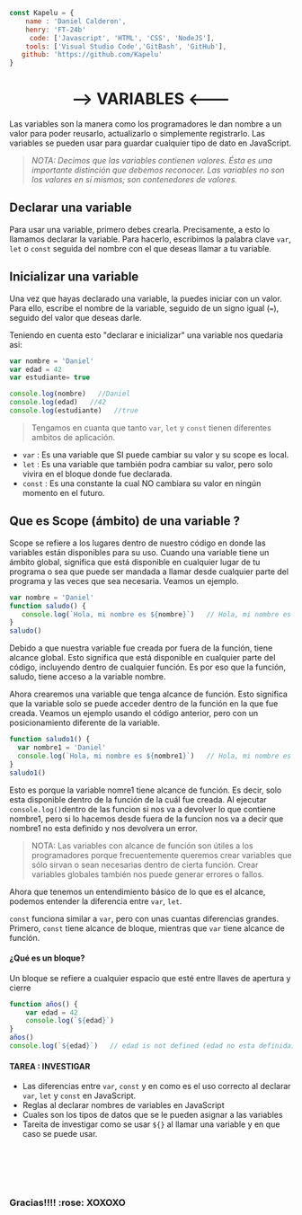 ```javascript
const Kapelu = {
    name : 'Daniel Calderon',
    henry: 'FT-24b'
     code: ['Javascript', 'HTML', 'CSS', 'NodeJS'],
    tools: ['Visual Studio Code','GitBash', 'GitHub'],
   github: 'https://github.com/Kapelu'
}
```
<h1 align="center">-->  VARIABLES  <--- </h1>

Las variables son la manera como los programadores le dan nombre a un valor para poder reusarlo, actualizarlo o simplemente registrarlo. Las variables se pueden usar para guardar cualquier tipo de dato en JavaScript.

>*NOTA: Decimos que las variables contienen valores. Ésta es una importante distinción que debemos reconocer. Las variables no son los valores en sí mismos; son contenedores de valores.*
## Declarar una variable

Para usar una variable, primero debes crearla. Precisamente, a esto lo llamamos declarar la variable. Para hacerlo, escribimos la palabra clave `var`, `let` o `const` seguida del nombre con el que deseas llamar a tu variable.

## Inicializar una variable

Una vez que hayas declarado una variable, la puedes iniciar con un valor. Para ello, escribe el nombre de la variable, seguido de un signo igual (`=`), seguido del valor que deseas darle. 

Teniendo en cuenta esto "declarar e inicializar" una variable nos quedaria asi:

```javascript
var nombre = 'Daniel'
var edad = 42
var estudiante= true

console.log(nombre)   //Daniel
console.log(edad)   //42
console.log(estudiante)   //true
```

>Tengamos en cuanta que tanto `var`, `let` y `const` tienen diferentes ambitos de aplicación.

* `var` : Es una variable que SI puede cambiar su valor y su scope es local.
* `let` : Es una variable que también podra cambiar su valor, pero solo vivira en el bloque donde fue declarada.
* `const` : Es una constante la cual NO cambiara su valor en ningún momento en el futuro.

## Que es Scope (ámbito) de una variable ?

Scope se refiere a los lugares dentro de nuestro código en donde las variables están disponibles para su uso. Cuando una variable tiene un ámbito global, significa que está disponible en cualquier lugar de tu programa o sea que puede ser mandada a llamar desde cualquier parte del programa y las veces que sea necesaria. Veamos un ejemplo.

```javascript
var nombre = 'Daniel'
function saludo() {
   console.log(`Hola, mi nombre es ${nombre}`)   // Hola, mi nombre es Daniel
}
saludo()
```
Debido a que nuestra variable fue creada por fuera de la función, tiene alcance global. Esto significa que está disponible en cualquier parte del código, incluyendo dentro de cualquier función. Es por eso que la función, saludo, tiene acceso a la variable nombre.

Ahora crearemos una variable que tenga alcance de función. Esto significa que la variable solo se puede acceder dentro de la función en la que fue creada. Veamos un ejemplo usando el código anterior, pero con un posicionamiento diferente de la variable.

```javascript
function saludo1() {
  var nombre1 = 'Daniel'
  console.log(`Hola, mi nombre es ${nombre1}`)   // Hola, mi nombre es Daniel
}
saludo1()
```
Esto es porque la variable nomre1 tiene alcance de función. Es decir, solo esta disponible dentro de la función de la cuál fue creada. Al ejecutar `console.log()`dentro de las funcion si nos va a devolver lo que contiene nombre1, pero si lo hacemos desde fuera de la funcion nos va a decir que nombre1 no esta definido y nos devolvera un error.

>NOTA: Las variables con alcance de función son útiles a los programadores porque frecuentemente queremos crear variables que sólo sirvan o sean necesarias dentro de cierta función. Crear variables globales también nos puede generar errores o fallos.

Ahora que tenemos un entendimiento básico de lo que es el alcance, podemos entender la diferencia entre `var`, `let`.

`const` funciona similar a `var`, pero con unas cuantas diferencias grandes. Primero, `const` tiene alcance de bloque, mientras que `var` tiene alcance de función.

#### ¿Qué es un bloque? 

Un bloque se refiere a cualquier espacio que esté entre llaves de apertura y cierre

```javascript
function años() {
    var edad = 42
    console.log(`${edad}`)
}
años()   
console.log(`${edad}`)   // edad is not defined (edad no esta definida)
```
#### TAREA : INVESTIGAR 
* Las diferencias entre  `var`, `const` y en como es el uso correcto al declarar  `var`, `let` y `const` en JavaScript.
* Reglas al declarar nombres de variables en JavaScript
* Cuales son los tipos de datos que se le pueden asignar a las variables
* Tareita de investigar como se usar `${}` al llamar una variable y en que caso se puede usar. 
    
<br/>
<br/>
<br/>
<h1 align="center"></h1>
<h3 align="left">Gracias!!!!  :rose:   XOXOXO
<h1 align="center"></h1>